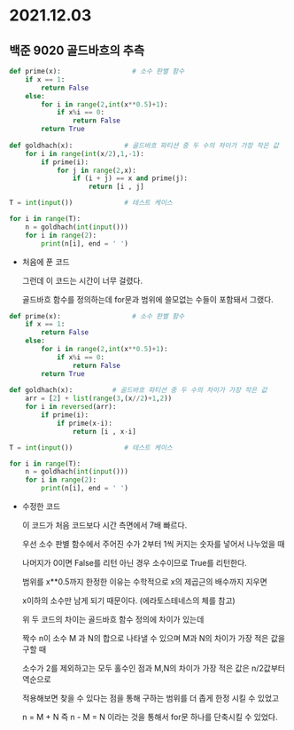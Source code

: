 # 2021.12.03

## 백준 9020 골드바흐의 추측

```python
def prime(x):                  # 소수 판별 함수
    if x == 1:
        return False
    else:
        for i in range(2,int(x**0.5)+1):
            if x%i == 0:
                return False
        return True
    
def goldhach(x):             # 골드바흐 파티션 중 두 수의 차이가 가장 작은 값
    for i in range(int(x/2),1,-1):
        if prime(i):
            for j in range(2,x):
                if (i + j) == x and prime(j):
                    return [i , j]

T = int(input())             # 테스트 케이스 

for i in range(T):
    n = goldhach(int(input()))
    for i in range(2):
        print(n[i], end = ' ')
```

* 처음에 푼 코드

  그런데 이 코드는 시간이 너무 걸렸다. 

  골드바흐 함수를 정의하는데 for문과 범위에 쓸모없는 수들이 포함돼서 그랬다.

  

```python
def prime(x):                  # 소수 판별 함수
    if x == 1:
        return False
    else:
        for i in range(2,int(x**0.5)+1):
            if x%i == 0:
                return False
        return True
    
def goldhach(x):          # 골드바흐 파티션 중 두 수의 차이가 가장 작은 값
    arr = [2] + list(range(3,(x//2)+1,2))
    for i in reversed(arr):
        if prime(i):
            if prime(x-i):
                return [i , x-i]

T = int(input())             # 테스트 케이스 

for i in range(T):
    n = goldhach(int(input()))
    for i in range(2):
        print(n[i], end = ' ')
```

* 수정한 코드

  이 코드가 처음 코드보다 시간 측면에서 7배 빠르다.

  

   우선 소수 판별 함수에서 주어진 수가 2부터 1씩 커지는 숫자를 넣어서 나누었을 때

  나머지가 0이면 False를 리턴 아닌 경우 소수이므로 True를 리턴한다.

  범위를 x**0.5까지 한정한 이유는 수학적으로 x의 제곱근의 배수까지 지우면

  x이하의 소수만 남게 되기 때문이다. (에라토스테네스의 체를 참고)

  

   위 두 코드의 차이는 골드바흐 함수 정의에 차이가 있는데

  짝수 n이 소수 M 과 N의 합으로 나타낼 수 있으며 M과 N의 차이가 가장 적은 값을 구할 때

  소수가 2를 제외하고는 모두 홀수인 점과 M,N의 차이가 가장 적은 값은 n/2값부터 역순으로

  적용해보면 찾을 수 있다는 점을 통해 구하는 범위를 더 좁게 한정 시킬 수 있었고

  n = M + N 즉 n - M = N 이라는 것을 통해서 for문 하나를 단축시킬 수 있었다.



​       